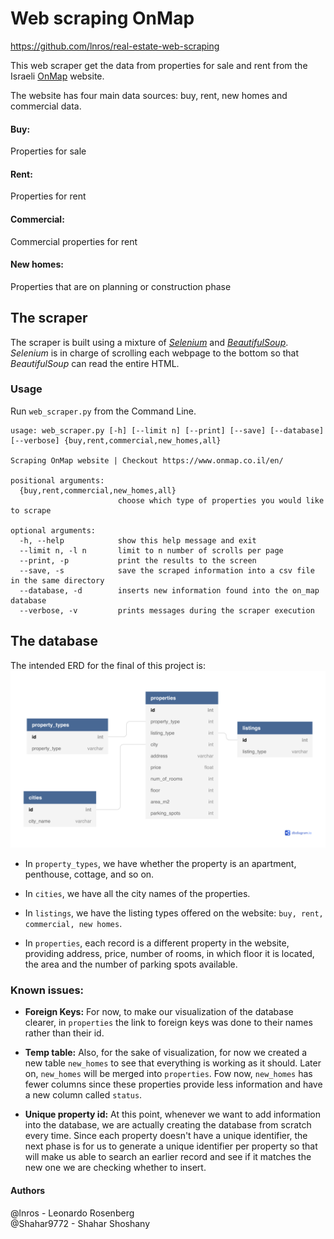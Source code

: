 # Web scraping OnMap
https://github.com/lnros/real-estate-web-scraping

This web scraper get the data from properties for sale and rent from  the Israeli [OnMap](https://www.onmap.co.il/en/)  website.

The website has four main data sources: buy, rent, new homes and commercial data.


#### Buy:
Properties for sale

#### Rent:
Properties for rent

#### Commercial:
Commercial properties for rent

#### New homes:
Properties that are on planning or construction phase


## The scraper

The scraper is built using a mixture of [*Selenium*][selenium-site] and [*BeautifulSoup*][bs4-site].
*Selenium* is in charge of scrolling each webpage to the bottom so that *BeautifulSoup* can read the entire HTML.

### Usage

Run `web_scraper.py` from the Command Line.

```
usage: web_scraper.py [-h] [--limit n] [--print] [--save] [--database] [--verbose] {buy,rent,commercial,new_homes,all}

Scraping OnMap website | Checkout https://www.onmap.co.il/en/

positional arguments:
  {buy,rent,commercial,new_homes,all}
                        choose which type of properties you would like to scrape

optional arguments:
  -h, --help            show this help message and exit
  --limit n, -l n       limit to n number of scrolls per page
  --print, -p           print the results to the screen
  --save, -s            save the scraped information into a csv file in the same directory
  --database, -d        inserts new information found into the on_map database
  --verbose, -v         prints messages during the scraper execution

```


## The database

The intended ERD for the final of this project is:
![erd](db/ERD.png)

- In `property_types`, we have whether the property is an apartment, penthouse, cottage, and so on.

- In `cities`, we have all the city names of the properties.

- In `listings`, we have the listing types offered on the website: `buy, rent, commercial, new homes`.

- In `properties`, each record is a different property in the website, providing address, price, number of rooms, in which floor it is located, the area and the number of parking spots available.

### Known issues:

- **Foreign Keys:** For now, to make our visualization of the database clearer, in `properties` the link to foreign keys was done to their names rather than their id.

- **Temp table:** Also, for the sake of visualization, for now we created a new table `new_homes` to see that everything is working as it should. 
Later on, `new_homes` will be merged into `properties`.
Fow now, `new_homes` has fewer columns since these properties provide less information and have a new column called `status`.

- **Unique property id:** At this point, whenever we want to add information into the database, we are actually creating the database from scratch every time.
Since each property doesn't have a unique identifier, the next phase is for us to generate a unique
identifier per property so that will make us able to search an earlier record and see if it matches the new one we are checking whether to insert.

#### Authors
@lnros - Leonardo Rosenberg <br>
@Shahar9772 - Shahar Shoshany


[selenium-site]: https://selenium-python.readthedocs.io/

[bs4-site]: https://readthedocs.org/projects/beautiful-soup-4/